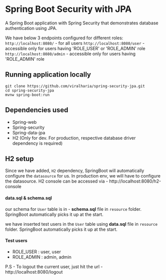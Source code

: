 # Spring Boot Security with JPA

A Spring Boot application with Spring Security that demonstrates database authentication using JPA.

We have below 3 endpoints configured for different roles:
`http://localhost:8080/` - for all users
`http://localhost:8080/user` - accessible only for users having 'ROLE_USER' or 'ROLE_ADMIN' role
`http://localhost:8080/admin` - accessible only for users having 'ROLE_ADMIN' role

## Running application locally
```
git clone https://github.com/viralharia/spring-security-jpa.git
cd spring-security-jpa
mvnw spring-boot:run
```

## Dependencies used
* Spring-web
* Spring-security
* Spring-data-jpa
* H2 (Only for dev. For production, respective database driver dependency is required)

## H2 setup
Since we have added, `H2` dependency, SpringBoot will automatically configure the `datasource` for us.
In production env, we will have to configure the datasource.
H2 console can be accessed via - http://localhost:8080/h2-console

#### data.sql & schema.sql
our schema for `User` table is in - __schema.sql__ file in `resource` folder.
SpringBoot automatically picks it up at the start.

we have inserted test users in the `User` table using __data.sql__ file in `resource` folder.
SpringBoot automatically picks it up at the start.

#### Test users
* ROLE_USER : user, user
* ROLE_ADMIN : admin, admin

P.S - To logout the current user, just hit the url - http://localhost:8080/logout